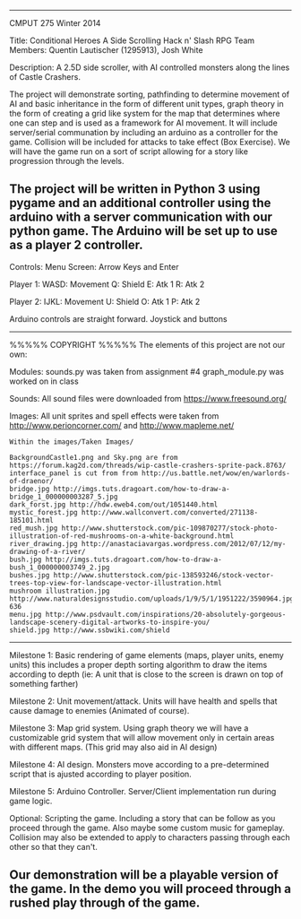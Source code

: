 ------------------------------------------------------------
CMPUT 275 Winter 2014

Title: Conditional Heroes 
A Side Scrolling Hack n' Slash RPG 
Team Members: Quentin Lautischer (1295913), Josh White


Description:
A 2.5D side scroller, with AI controlled monsters along the lines of Castle Crashers.

The project will demonstrate sorting, pathfinding to determine movement of AI and basic inheritance in the form of different unit types, graph theory in the form of creating a grid like system for the map that determines where one can step and is used as a framework for AI movement. It will include server/serial communation by including an arduino as a controller for the game. Collision will be included for attacks to take effect (Box Exercise). We will have the game run on a sort of script allowing for a story like progression through the levels. 

The project will be written in Python 3 using pygame and an additional controller using the arduino with a server communication with our python game.  The Arduino will be set up to use as a player 2 controller.
--------------------------------------------------------------
Controls:
Menu Screen: Arrow Keys and Enter

Player 1: WASD: Movement Q: Shield E: Atk 1 R: Atk 2

Player 2: IJKL: Movement U: Shield O: Atk 1 P: Atk 2

Arduino controls are straight forward. Joystick and buttons


--------------------------------------------------------------
%%%%% COPYRIGHT %%%%%
The elements of this project are not our own:

Modules:
sounds.py was taken from assignment #4
graph_module.py was worked on in class

Sounds:
All sound files were downloaded from https://www.freesound.org/

Images:
All unit sprites and spell effects were taken from http://www.perioncorner.com/ and http://www.mapleme.net/
	
	Within the images/Taken Images/

	BackgroundCastle1.png and Sky.png are from https://forum.kag2d.com/threads/wip-castle-crashers-sprite-pack.8763/
	interface_panel is cut from from http://us.battle.net/wow/en/warlords-of-draenor/
	bridge.jpg http://imgs.tuts.dragoart.com/how-to-draw-a-bridge_1_000000003287_5.jpg
	dark_forst.jpg http://hdw.eweb4.com/out/1051440.html
	mystic_forest.jpg http://www.wallconvert.com/converted/271138-185101.html
	red_mush.jpg http://www.shutterstock.com/pic-109870277/stock-photo-illustration-of-red-mushrooms-on-a-white-background.html
	river_drawing.jpg http://anastaciavargas.wordpress.com/2012/07/12/my-drawing-of-a-river/
	bush.jpg http://imgs.tuts.dragoart.com/how-to-draw-a-bush_1_000000003749_2.jpg
	bushes.jpg http://www.shutterstock.com/pic-138593246/stock-vector-trees-top-view-for-landscape-vector-illustration.html
	mushroom illustration.jpg http://www.naturaldesignsstudio.com/uploads/1/9/5/1/1951222/3590964.jpg?636
	menu.jpg http://www.psdvault.com/inspirations/20-absolutely-gorgeous-landscape-scenery-digital-artworks-to-inspire-you/
	shield.jpg http://www.ssbwiki.com/shield

--------------------------------------------------------------
Milestone 1:
Basic rendering of game elements (maps, player units, enemy units) this includes a proper depth sorting algorithm to draw the items according to depth (ie: A unit that is close to the screen is drawn on top of something farther)

Milestone 2:
Unit movement/attack. Units will have health and spells that cause damage to enemies (Animated of course). 

Milestone 3:
Map grid system. Using graph theory we will have a customizable grid system that will allow movement only in certain areas with different maps. (This grid may also aid in AI design)

Milestone 4:
AI design. Monsters move according to a pre-determined script that is ajusted according to player position.

Milestone 5:
Arduino Controller. Server/Client implementation run during game logic.

Optional:
Scripting the game. Including a story that can be follow as you proceed through the game.  Also maybe some custom music for gameplay. Collision may also be extended to apply to characters passing through each other so that they can't.

Our demonstration will be a playable version of the game.
In the demo you will proceed through a rushed play through of the game.
-------------------------------------------------------------
